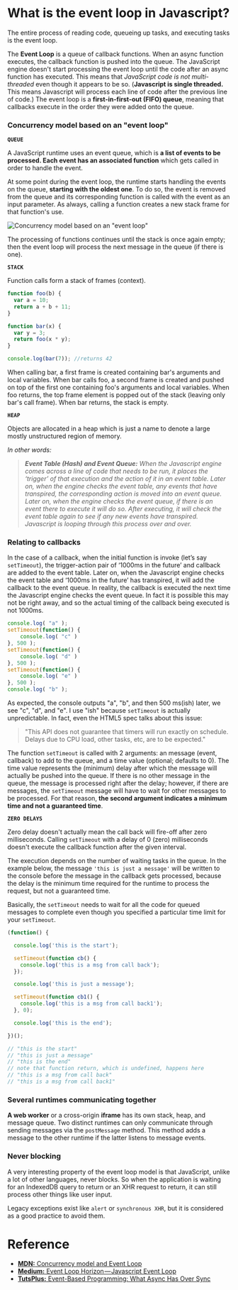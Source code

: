 # What is the event loop in Javascript?

The entire process of reading code, queueing up tasks, and executing tasks is the event loop.

The __Event Loop__ is a queue of callback functions. When an async function executes, the callback function is pushed into the queue. 
The JavaScript engine doesn't start processing the event loop until the code after an async function has executed. 
This means that *JavaScript code is not multi-threaded* even though it appears to be so. 
(__Javascript is single threaded.__ This means Javascript will process each line of code after the previous line of code.)
The event loop is a __first-in-first-out (FIFO) queue__, meaning that callbacks execute in the order they were added onto the queue.

### Concurrency model based on an "event loop"

__`QUEUE`__

A JavaScript runtime uses an event queue, which is __a list of events to be processed. 
Each event has an associated function__ which gets called in order to handle the event.

At some point during the event loop, the runtime starts handling the events on the queue, __starting with the oldest one__. 
To do so, the event is removed from the queue and its corresponding function is called with the event as an input parameter. 
As always, calling a function creates a new stack frame for that function's use.

![Concurrency model based on an "event loop"](https://developer.mozilla.org/files/4617/default.svg)

The processing of functions continues until the stack is once again empty; then the event loop will process the next message in the queue (if there is one).

__`STACK`__

Function calls form a stack of frames (context).

```javascript
function foo(b) {
  var a = 10;
  return a + b + 11;
}

function bar(x) {
  var y = 3;
  return foo(x * y);
}

console.log(bar(7)); //returns 42
```
When calling bar, a first frame is created containing bar's arguments and local variables. 
When bar calls foo, a second frame is created and pushed on top of the first one containing foo's arguments and local variables. 
When foo returns, the top frame element is popped out of the stack (leaving only bar's call frame). When bar returns, the stack is empty.

__`HEAP`__

Objects are allocated in a heap which is just a name to denote a large mostly unstructured region of memory.

_In other words:_
> *__Event Table (Hash) and Event Queue:__ When the Javascript engine comes across a line of code that needs to be run, 
it places the ‘trigger’ of that execution and the action of it in an event table. 
Later on, when the engine checks the event table, any events that have transpired, the corresponding action is moved into an event queue. 
Later on, when the engine checks the event queue, if there is an event there to execute it will do so. 
After executing, it will check the event table again to see if any new events have transpired. Javascript is looping through this process over and over.*

### Relating to callbacks

In the case of a callback, when the initial function is invoke (let’s say `setTimeout`), 
the trigger-action pair of ‘1000ms in the future’ and callback are added to the event table. 
Later on, when the Javascript engine checks the event table and ‘1000ms in the future’ has transpired, it will add the callback to the event queue.
In reality, the callback is executed the next time the Javascript engine checks the event queue. 
In fact it is possible this may not be right away, and so the actual timing of the callback being executed is not 1000ms.

```javascript
console.log( "a" );
setTimeout(function() {
    console.log( "c" )
}, 500 );
setTimeout(function() {
    console.log( "d" )
}, 500 );
setTimeout(function() {
    console.log( "e" )
}, 500 );
console.log( "b" );
```

As expected, the console outputs "a", "b", and then 500 ms(ish) later, we see "c", "d", and "e". I use "ish" because `setTimeout` is actually unpredictable. 
In fact, even the HTML5 spec talks about this issue:

> "This API does not guarantee that timers will run exactly on schedule. Delays due to CPU load, other tasks, etc, are to be expected."

The function `setTimeout` is called with 2 arguments: an message (event, callback) to add to the queue, and a time value (optional; defaults to 0). 
The time value represents the (minimum) delay after which the message will actually be pushed into the queue. 
If there is no other message in the queue, the message is processed right after the delay; 
however, if there are messages, the ``setTimeout`` message will have to wait for other messages to be processed. 
For that reason, __the second argument indicates a minimum time and not a guaranteed time__.

__`ZERO DELAYS`__

Zero delay doesn't actually mean the call back will fire-off after zero milliseconds. 
Calling `setTimeout` with a delay of 0 (zero) milliseconds doesn't execute the callback function after the given interval.

The execution depends on the number of waiting tasks in the queue. 
In the example below, the message `'this is just a message'` will be written to the console before the message in the callback gets processed, 
because the delay is the minimum time required for the runtime to process the request, but not a guaranteed time.

Basically, the `setTimeout` needs to wait for all the code for queued messages to complete even though you specified a particular time limit for your `setTimeout`.
```javascript
(function() {

  console.log('this is the start');

  setTimeout(function cb() {
    console.log('this is a msg from call back');
  });

  console.log('this is just a message');

  setTimeout(function cb1() {
    console.log('this is a msg from call back1');
  }, 0);

  console.log('this is the end');

})();
```

```javascript
// "this is the start"
// "this is just a message"
// "this is the end"
// note that function return, which is undefined, happens here 
// "this is a msg from call back"
// "this is a msg from call back1"
```

### Several runtimes communicating together
__A web worker__ or a cross-origin __iframe__ has its own stack, heap, and message queue. 
Two distinct runtimes can only communicate through sending messages via the `postMessage` method. 
This method adds a message to the other runtime if the latter listens to message events.

### Never blocking
A very interesting property of the event loop model is that JavaScript, unlike a lot of other languages, never blocks.
So when the application is waiting for an IndexedDB query to return or an XHR request to return, it can still process other things like user input. 

Legacy exceptions exist like `alert` or `synchronous XHR`, but it is considered as a good practice to avoid them.

# Reference
* [__MDN:__ Concurrency model and Event Loop](https://developer.mozilla.org/en-US/docs/Web/JavaScript/EventLoop)
* [__Medium:__ Event Loop Horizon — Javascript Event Loop](https://abc.danch.me/event-loop-horizon-javascript-event-loop-637c1932985)
* [__TutsPlus:__ Event-Based Programming: What Async Has Over Sync](https://code.tutsplus.com/tutorials/event-based-programming-what-async-has-over-sync--net-30027)
